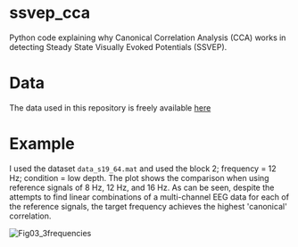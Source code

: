 # ssvep_cca
Python code explaining why Canonical Correlation Analysis (CCA) works in detecting Steady State Visually Evoked Potentials (SSVEP).

# Data
The data used in this repository is freely available [here](https://springernature.figshare.com/collections/An_open_dataset_for_human_SSVEPs_in_the_frequency_range_of_1-60_Hz/6752910/1)

# Example

I used the dataset `data_s19_64.mat` and used the block 2; frequency = 12 Hz; condition = low depth. The plot shows the comparison when using reference signals of 8 Hz, 12 Hz, and 16 Hz. As can be seen, despite the attempts to find linear combinations of a multi-channel EEG data for each of the reference signals, the target frequency achieves the highest 'canonical' correlation.

![Fig03_3frequencies](https://github.com/user-attachments/assets/27583d2a-db4c-4e46-98e3-709ec9c4e387)
